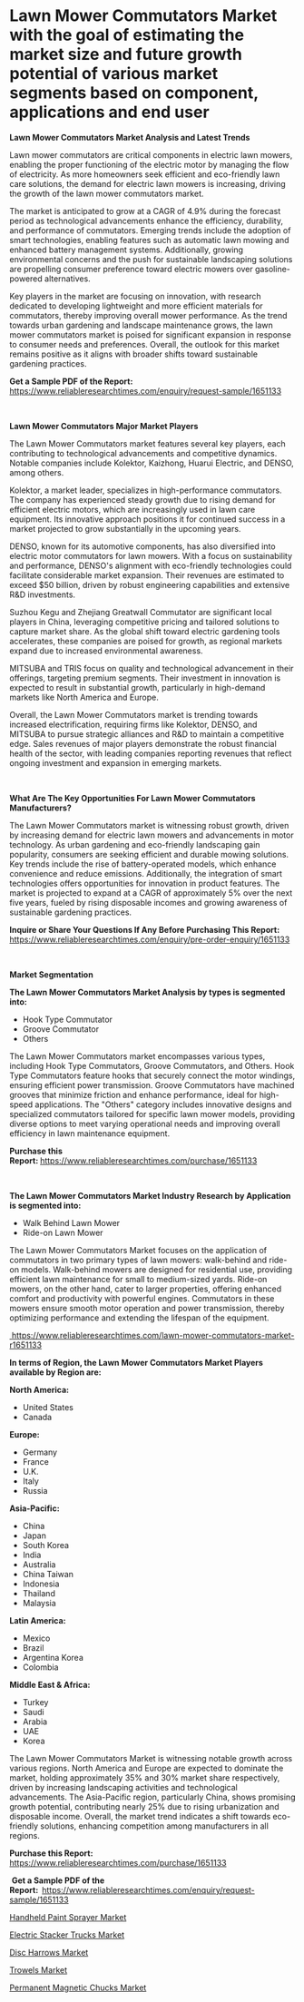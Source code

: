 <p><h1>Lawn Mower Commutators Market with the goal of estimating the market size and future growth potential of various market segments based on component, applications and end user</h1></p><p><strong>Lawn Mower Commutators Market Analysis and Latest Trends</strong></p>
<p><p>Lawn mower commutators are critical components in electric lawn mowers, enabling the proper functioning of the electric motor by managing the flow of electricity. As more homeowners seek efficient and eco-friendly lawn care solutions, the demand for electric lawn mowers is increasing, driving the growth of the lawn mower commutators market. </p><p>The market is anticipated to grow at a CAGR of 4.9% during the forecast period as technological advancements enhance the efficiency, durability, and performance of commutators. Emerging trends include the adoption of smart technologies, enabling features such as automatic lawn mowing and enhanced battery management systems. Additionally, growing environmental concerns and the push for sustainable landscaping solutions are propelling consumer preference toward electric mowers over gasoline-powered alternatives. </p><p>Key players in the market are focusing on innovation, with research dedicated to developing lightweight and more efficient materials for commutators, thereby improving overall mower performance. As the trend towards urban gardening and landscape maintenance grows, the lawn mower commutators market is poised for significant expansion in response to consumer needs and preferences. Overall, the outlook for this market remains positive as it aligns with broader shifts toward sustainable gardening practices.</p></p>
<p><strong>Get a Sample PDF of the Report:&nbsp;</strong> <a href="https://www.reliableresearchtimes.com/enquiry/request-sample/1651133?utm_campaign=3346&utm_medium=2&utm_source=Github&utm_content=ia&utm_term=23032025&utm_id=lawn-mower-commutators">https://www.reliableresearchtimes.com/enquiry/request-sample/1651133</a></p>
<p>&nbsp;</p>
<p><strong>Lawn Mower Commutators Major Market Players</strong></p>
<p><p>The Lawn Mower Commutators market features several key players, each contributing to technological advancements and competitive dynamics. Notable companies include Kolektor, Kaizhong, Huarui Electric, and DENSO, among others.</p><p>Kolektor, a market leader, specializes in high-performance commutators. The company has experienced steady growth due to rising demand for efficient electric motors, which are increasingly used in lawn care equipment. Its innovative approach positions it for continued success in a market projected to grow substantially in the upcoming years.</p><p>DENSO, known for its automotive components, has also diversified into electric motor commutators for lawn mowers. With a focus on sustainability and performance, DENSO's alignment with eco-friendly technologies could facilitate considerable market expansion. Their revenues are estimated to exceed $50 billion, driven by robust engineering capabilities and extensive R&D investments.</p><p>Suzhou Kegu and Zhejiang Greatwall Commutator are significant local players in China, leveraging competitive pricing and tailored solutions to capture market share. As the global shift toward electric gardening tools accelerates, these companies are poised for growth, as regional markets expand due to increased environmental awareness.</p><p>MITSUBA and TRIS focus on quality and technological advancement in their offerings, targeting premium segments. Their investment in innovation is expected to result in substantial growth, particularly in high-demand markets like North America and Europe.</p><p>Overall, the Lawn Mower Commutators market is trending towards increased electrification, requiring firms like Kolektor, DENSO, and MITSUBA to pursue strategic alliances and R&D to maintain a competitive edge. Sales revenues of major players demonstrate the robust financial health of the sector, with leading companies reporting revenues that reflect ongoing investment and expansion in emerging markets.</p></p>
<p>&nbsp;</p>
<p><strong>What Are The Key Opportunities For Lawn Mower Commutators Manufacturers?</strong></p>
<p><p>The Lawn Mower Commutators market is witnessing robust growth, driven by increasing demand for electric lawn mowers and advancements in motor technology. As urban gardening and eco-friendly landscaping gain popularity, consumers are seeking efficient and durable mowing solutions. Key trends include the rise of battery-operated models, which enhance convenience and reduce emissions. Additionally, the integration of smart technologies offers opportunities for innovation in product features. The market is projected to expand at a CAGR of approximately 5% over the next five years, fueled by rising disposable incomes and growing awareness of sustainable gardening practices.</p></p>
<p><strong>Inquire or Share Your Questions If Any Before Purchasing This Report:</strong> <a href="https://www.reliableresearchtimes.com/enquiry/pre-order-enquiry/1651133?utm_campaign=3346&utm_medium=2&utm_source=Github&utm_content=ia&utm_term=23032025&utm_id=lawn-mower-commutators">https://www.reliableresearchtimes.com/enquiry/pre-order-enquiry/1651133</a></p>
<p>&nbsp;</p>
<p><strong>Market Segmentation</strong></p>
<p><strong>The Lawn Mower Commutators Market Analysis by types is segmented into:</strong></p>
<p><ul><li>Hook Type Commutator</li><li>Groove Commutator</li><li>Others</li></ul></p>
<p><p>The Lawn Mower Commutators market encompasses various types, including Hook Type Commutators, Groove Commutators, and Others. Hook Type Commutators feature hooks that securely connect the motor windings, ensuring efficient power transmission. Groove Commutators have machined grooves that minimize friction and enhance performance, ideal for high-speed applications. The "Others" category includes innovative designs and specialized commutators tailored for specific lawn mower models, providing diverse options to meet varying operational needs and improving overall efficiency in lawn maintenance equipment.</p></p>
<p><strong>Purchase this Report:&nbsp;</strong><a href="https://www.reliableresearchtimes.com/purchase/1651133?utm_campaign=3346&utm_medium=2&utm_source=Github&utm_content=ia&utm_term=23032025&utm_id=lawn-mower-commutators">https://www.reliableresearchtimes.com/purchase/1651133</a></p>
<p>&nbsp;</p>
<p><strong>The Lawn Mower Commutators Market Industry Research by Application is segmented into:</strong></p>
<p><ul><li>Walk Behind Lawn Mower</li><li>Ride-on Lawn Mower</li></ul></p>
<p><p>The Lawn Mower Commutators Market focuses on the application of commutators in two primary types of lawn mowers: walk-behind and ride-on models. Walk-behind mowers are designed for residential use, providing efficient lawn maintenance for small to medium-sized yards. Ride-on mowers, on the other hand, cater to larger properties, offering enhanced comfort and productivity with powerful engines. Commutators in these mowers ensure smooth motor operation and power transmission, thereby optimizing performance and extending the lifespan of the equipment.</p></p>
<p><a href="https://www.reliableresearchtimes.com/lawn-mower-commutators-market-r1651133?utm_campaign=3346&utm_medium=2&utm_source=Github&utm_content=ia&utm_term=23032025&utm_id=lawn-mower-commutators">&nbsp;https://www.reliableresearchtimes.com/lawn-mower-commutators-market-r1651133</a></p>
<p><strong>In terms of Region, the Lawn Mower Commutators Market Players available by Region are:</strong></p>
<p>
    <p> <strong> North America: </strong>
        <ul>
            <li>United States</li>
            <li>Canada</li>
        </ul>
        </p> 
    <p> <strong> Europe: </strong>
        <ul>
            <li>Germany</li>
            <li>France</li>
            <li>U.K.</li>
            <li>Italy</li>
            <li>Russia</li>
        </ul>
        </p> 
    <p> <strong> Asia-Pacific: </strong>
        <ul>
            <li>China</li>
            <li>Japan</li>
            <li>South Korea</li>
            <li>India</li>
            <li>Australia</li>
            <li>China Taiwan</li>
            <li>Indonesia</li>
            <li>Thailand</li>
            <li>Malaysia</li>
        </ul>
        </p> 
    <p> <strong> Latin America: </strong>
        <ul>
            <li>Mexico</li>
            <li>Brazil</li>
            <li>Argentina Korea</li>
            <li>Colombia</li>
        </ul>
        </p> 
    <p> <strong> Middle East & Africa: </strong>
        <ul>
            <li>Turkey</li>
            <li>Saudi</li>
            <li>Arabia</li>
            <li>UAE</li>
            <li>Korea</li>
        </ul>
    </p>
    </p>
<p><p>The Lawn Mower Commutators Market is witnessing notable growth across various regions. North America and Europe are expected to dominate the market, holding approximately 35% and 30% market share respectively, driven by increasing landscaping activities and technological advancements. The Asia-Pacific region, particularly China, shows promising growth potential, contributing nearly 25% due to rising urbanization and disposable income. Overall, the market trend indicates a shift towards eco-friendly solutions, enhancing competition among manufacturers in all regions.</p></p>
<p><strong>Purchase this Report: </strong><a href="https://www.reliableresearchtimes.com/purchase/1651133?utm_campaign=3346&utm_medium=2&utm_source=Github&utm_content=ia&utm_term=23032025&utm_id=lawn-mower-commutators">https://www.reliableresearchtimes.com/purchase/1651133</a></p>
<p>&nbsp;<strong>Get a Sample PDF of the Report:&nbsp;&nbsp;</strong><a href="https://www.reliableresearchtimes.com/enquiry/request-sample/1651133?utm_campaign=3346&utm_medium=2&utm_source=Github&utm_content=ia&utm_term=23032025&utm_id=lawn-mower-commutators">https://www.reliableresearchtimes.com/enquiry/request-sample/1651133</a></p>
<p><strong></strong></p>
<p><p><a href="https://www.linkedin.com/pulse/future-forecast-handheld-paint-sprayer-market-size-oohde?utm_campaign=3346&utm_medium=2&utm_source=Github&utm_content=ia&utm_term=23032025&utm_id=lawn-mower-commutators">Handheld Paint Sprayer Market</a></p><p><a href="https://www.linkedin.com/pulse/electric-stacker-trucks-market-trends-growth-outlook-fd2ae?utm_campaign=3346&utm_medium=2&utm_source=Github&utm_content=ia&utm_term=23032025&utm_id=lawn-mower-commutators">Electric Stacker Trucks Market</a></p><p><a href="https://www.linkedin.com/pulse/disc-harrows-market-growth-outlook-comprehensive-ynvxe?utm_campaign=3346&utm_medium=2&utm_source=Github&utm_content=ia&utm_term=23032025&utm_id=lawn-mower-commutators">Disc Harrows Market</a></p><p><a href="https://www.linkedin.com/pulse/trowels-market-analysis-report-provides-trend-insights-q2awe?utm_campaign=3346&utm_medium=2&utm_source=Github&utm_content=ia&utm_term=23032025&utm_id=lawn-mower-commutators">Trowels Market</a></p><p><a href="https://www.linkedin.com/pulse/permanent-magnetic-chucks-market-refracting-trends-fmwie?utm_campaign=3346&utm_medium=2&utm_source=Github&utm_content=ia&utm_term=23032025&utm_id=lawn-mower-commutators">Permanent Magnetic Chucks Market</a></p></p>